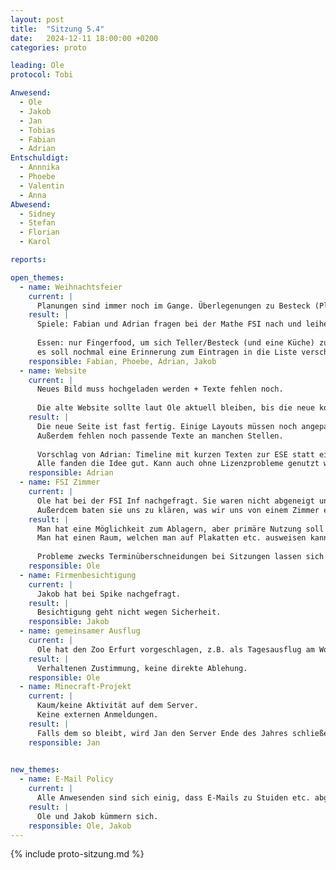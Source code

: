 ```yaml
---
layout: post
title:  "Sitzung 5.4"
date:   2024-12-11 18:00:00 +0200
categories: proto

leading: Ole
protocol: Tobi

Anwesend:
  - Ole
  - Jakob
  - Jan
  - Tobias
  - Fabian
  - Adrian
Entschuldigt:
  - Annnika
  - Phoebe
  - Valentin
  - Anna
Abwesend:
  - Sidney
  - Stefan
  - Florian
  - Karol

reports:

open_themes:
  - name: Weihnachtsfeier
    current: |
      Planungen sind immer noch im Gange. Überlegenungen zu Besteck (Plastik?), Zugriff auf eine Küche usw.
    result: |
      Spiele: Fabian und Adrian fragen bei der Mathe FSI nach und leihen sich Spiele.
      
      Essen: nur Fingerfood, um sich Teller/Besteck (und eine Küche) zu sparen
      es soll nochmal eine Erinnerung zum Eintragen in die Liste verschickt werden
    responsible: Fabian, Phoebe, Adrian, Jakob
  - name: Website
    current: |
      Neues Bild muss hochgeladen werden + Texte fehlen noch.
      
      Die alte Website sollte laut Ole aktuell bleiben, bis die neue kommt.
    result: |
      Die neue Seite ist fast fertig. Einige Layouts müssen noch angepasst werden.
      Außerdem fehlen noch passende Texte an manchen Stellen.
      
      Vorschlag von Adrian: Timeline mit kurzen Texten zur ESE statt einem langen Text auf der neuen Seite.
      Alle fanden die Idee gut. Kann auch ohne Lizenzprobleme genutzt werden.
    responsible: Adrian
  - name: FSI Zimmer
    current: |
      Ole hat bei der FSI Inf nachgefragt. Sie waren nicht abgeneigt und wollen eine gemeinsame Nutzung auf einer Sitzung diskutieren.
      Außerdcem baten sie uns zu klären, was wir uns von einem Zimmer erhoffen.
    result: |
      Man hat eine Möglichkeit zum Ablagern, aber primäre Nutzung soll dennoch als Aufenthaltsraum sein.
      Man hat einen Raum, welchen man auf Plakatten etc. ausweisen kann, um "gesehen" zu werden.
      
      Probleme zwecks Terminüberschneidungen bei Sitzungen lassen sich über Pläne regeln.
    responsible: Ole
  - name: Firmenbesichtigung
    current: |
      Jakob hat bei Spike nachgefragt.
    result: |
      Besichtigung geht nicht wegen Sicherheit.
    responsible: Jakob
  - name: gemeinsamer Ausflug
    current: |
      Ole hat den Zoo Erfurt vorgeschlagen, z.B. als Tagesausflug am Wochenende
    result: |
      Verhaltenen Zustimmung, keine direkte Ablehung.
    responsible: Ole
  - name: Minecraft-Projekt
    current: |
      Kaum/keine Aktivität auf dem Server.
      Keine externen Anmeldungen.
    result: |
      Falls dem so bleibt, wird Jan den Server Ende des Jahres schließen.
    responsible: Jan
    

new_themes:
  - name: E-Mail Policy
    current: |
      Alle Anwesenden sind sich einig, dass E-Mails zu Stuiden etc. abgelehnt werden sollten.
    result: |
      Ole und Jakob kümmern sich.
    responsible: Ole, Jakob
---
```

{% include proto-sitzung.md %}
